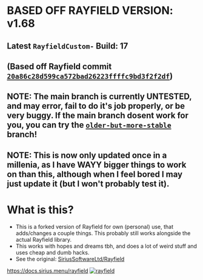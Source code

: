 # BASED OFF RAYFIELD VERSION: v1.68
## Latest `RayfieldCustom-` Build: 17
## (Based off Rayfield commit [`20a86c28d599ca572bad26223ffffc9bd3f2f2df`](https://github.com/SiriusSoftwareLtd/Rayfield/commit/20a86c28d599ca572bad26223ffffc9bd3f2f2df))

## NOTE: The main branch is currently UNTESTED, and may error, fail to do it's job properly, or be very buggy. If the main branch dosent work for you, you can try the [`older-but-more-stable`](https://github.com/zombi-dev/RayfieldCustom-/tree/older-but-more-stable) branch!
## NOTE: This is now only updated once in a millenia, as I have WAYY bigger things to work on than this, although when I feel bored I may just update it (but I won't probably test it).

# What is this?
- This is a forked version of Rayfield for own (personal) use, that adds/changes a couple things. This probably still works alongside the actual Rayfield library.
- This works with hopes and dreams tbh, and does a lot of weird stuff and uses cheap and dumb hacks.
- See the original: [SiriusSoftwareLtd/Rayfield](https://github.com/SiriusSoftwareLtd/Rayfield)

https://docs.sirius.menu/rayfield
[![rayfield](https://user-images.githubusercontent.com/77512805/197843157-3485a6e4-7b18-4372-8277-f3a2e7bd0317.png)](https://sirius.menu/discord)
